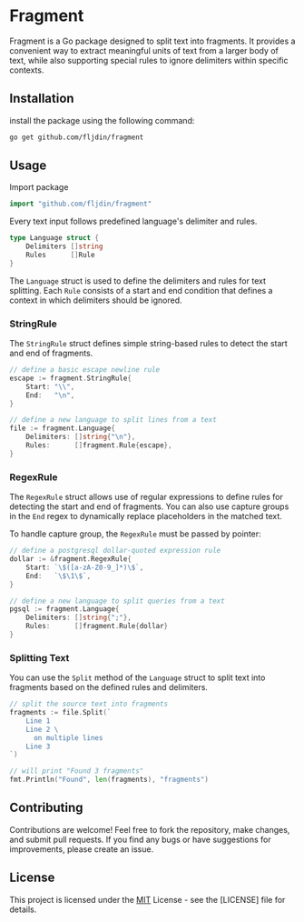 # Fragment

Fragment is a Go package designed to split text into fragments. It provides a
convenient way to extract meaningful units of text from a larger body of text,
while also supporting special rules to ignore delimiters within specific
contexts.

## Installation

install the package using the following command:

```bash
go get github.com/fljdin/fragment
```

## Usage

Import package

```go
import "github.com/fljdin/fragment"
```

Every text input follows predefined language's delimiter and rules.

```go
type Language struct {
	Delimiters []string
	Rules      []Rule
}
```

The `Language` struct is used to define the delimiters and rules for text
splitting. Each `Rule` consists of a start and end condition that defines a
context in which delimiters should be ignored.

### StringRule

The `StringRule` struct defines simple string-based rules to detect the start
and end of fragments.

```go
// define a basic escape newline rule
escape := fragment.StringRule{
    Start: "\\",
    End:   "\n",
}

// define a new language to split lines from a text
file := fragment.Language{
    Delimiters: []string{"\n"},
    Rules:      []fragment.Rule{escape},
}
```

### RegexRule

The `RegexRule` struct allows use of regular expressions to define rules for
detecting the start and end of fragments. You can also use capture groups in the
`End` regex to dynamically replace placeholders in the matched text.

To handle capture group, the `RegexRule` must be passed by pointer:

```go
// define a postgresql dollar-quoted expression rule
dollar := &fragment.RegexRule{
    Start: `\$([a-zA-Z0-9_]*)\$`,
    End:   `\$\1\$`,
}

// define a new language to split queries from a text
pgsql := fragment.Language{
    Delimiters: []string{";"},
    Rules:      []fragment.Rule{dollar}
}
```

### Splitting Text

You can use the `Split` method of the `Language` struct to split text into
fragments based on the defined rules and delimiters.

```go
// split the source text into fragments
fragments := file.Split(`
    Line 1
    Line 2 \
      on multiple lines
    Line 3
`)

// will print "Found 3 fragments"
fmt.Println("Found", len(fragments), "fragments")
```

## Contributing

Contributions are welcome! Feel free to fork the repository, make changes, and
submit pull requests. If you find any bugs or have suggestions for improvements,
please create an issue.

## License

This project is licensed under the [MIT] License - see the [LICENSE] file for
details.

[MIT]: https://choosealicense.com/licenses/mit
